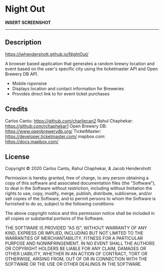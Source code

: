 # Night Out

**INSERT SCREENSHOT**

<hr>

## Description

https://jwhendershott.github.io/NightOut/

A browser based application that generates a random brewry location and event based on the user's specific city using the ticketmaster API and Open Brewery DB API.

* Mobile rsponsive
* Displays location and contact information for Breweries
* Provides direct link to for event ticket purchases

## Credits

Carlos Cantu: https://github.com/charliecan2
Rahul Chaphekar: https://github.com/rchaphekar1
Open Brewery DB: https://www.openbrewerydb.org/
TicketMaster: https://developer.ticketmaster.com/
mapbox.com: https://docs.mapbox.com/


## License

Copyright © 2020 Carlos Cantu, Rahul Chaphekar, & Jacob Hendershott

Permission is hereby granted, free of charge, to any person obtaining a copy
of this software and associated documentation files (the "Software"), to deal
in the Software without restriction, including without limitation the rights
to use, copy, modify, merge, publish, distribute, sublicense, and/or sell
copies of the Software, and to permit persons to whom the Software is
furnished to do so, subject to the following conditions:

The above copyright notice and this permission notice shall be included in all
copies or substantial portions of the Software.

THE SOFTWARE IS PROVIDED "AS IS", WITHOUT WARRANTY OF ANY KIND, EXPRESS OR
IMPLIED, INCLUDING BUT NOT LIMITED TO THE WARRANTIES OF MERCHANTABILITY,
FITNESS FOR A PARTICULAR PURPOSE AND NONINFRINGEMENT. IN NO EVENT SHALL THE
AUTHORS OR COPYRIGHT HOLDERS BE LIABLE FOR ANY CLAIM, DAMAGES OR OTHER
LIABILITY, WHETHER IN AN ACTION OF CONTRACT, TORT OR OTHERWISE, ARISING FROM,
OUT OF OR IN CONNECTION WITH THE SOFTWARE OR THE USE OR OTHER DEALINGS IN THE
SOFTWARE.